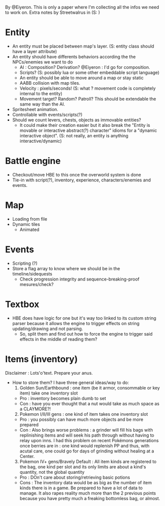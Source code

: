 By @Eiyeron.
This is only a paper where I'm collecting all the infos we need to work on.
Extra notes by Streetwalrus in (S: <insert random crap here>)

# Entity
- An entity must be placed between map's layer. (S: entity class should have a layer attribute)
- An entity should have differents behaviors according the the NPCs/enemies we want to do
  - AI : Composition? Derivation? @Eiyeron : I'd go for composition.
  - Scripts? (S: possibly lua or some other embeddable script language)
  -  An entity should be able to move around a map or stay static
    - AABB collision with map tiles.
    - Velocity : pixels/seconds! (S: what ? movement code is completely internal to the entity)
    - Movement target? Random? Patroll? This should be extendable the same way than the AI.
- Spritesheet animation.
- Controllable with events/scripts(?)
- Should we count levers, chests, objects as immovable entities?
  - It could make their creation easier but it also break the "Entity is movable or interactive abstract(?) character" idioms for a "dynamic interactive object". (S: not really, an entity is anything interactive/dynamic)

# Battle engine
- Checkout/move HBE to this once the overworld system is done
- Tie-in with script(?), inventory, experience, characters/enemies and events.

# Map
- Loading from file
- Dynamic tiles
  - Animated

# Events
- Scripting (?)
- Store a flag array to know where we should be in the timeline/sidequests
  - Check progression integrity and sequence-breaking-proof mesures/check?

# Textbox
- HBE does have logic for one but it's way too linked to its custom string parser because it allows the engine to trigger effects on string updating/drawing and not parsing.
  - So, split them and find out how to force the engine to trigger said effects in the middle of reading them?

# Items (inventory)
Disclaimer : Lots'o'text. Prepare your anus.
- How to store them? I have three general ideas/way to do:
  1. Golden Sun/Earthbound : one item (be it armor, consommable or key item) take one inventory slot
    - Pro : inventory becomes plain dumb to set
    - Con : have you ever thought that a nut would take as much space as a CLAYMORE?!
  2. Pokemon I/II/III gens : one kind of item takes one inventory slot
    - Pro : you possibly can have much more objects and be more prepared
    - Con : Also brings worse problems : a grinder will fill his bags with replinishing items and will seek his path through without having to relay upon inns. I had this problem on recent Pokémons generations once berries are in : one kind would replenish PP and thus, with acutal care, one could go for days of grinding without healing at a Center.
  3. Pokemon IV+ gens/Bravely Default : All item kinds are registered to the bag, one kind per slot and its only limits are about a kind's quantity, not the global quantity
    - Pro : DOn't care about storing/retrieving basic potions
    - Cons : The inventory data would be as big as the number of item kinds there is in a game. Be prepared to have a lot of data to manage. It also rapes reality much more than the 2 previous points because you have pretty much a freaking bottomless bag, or almost.
